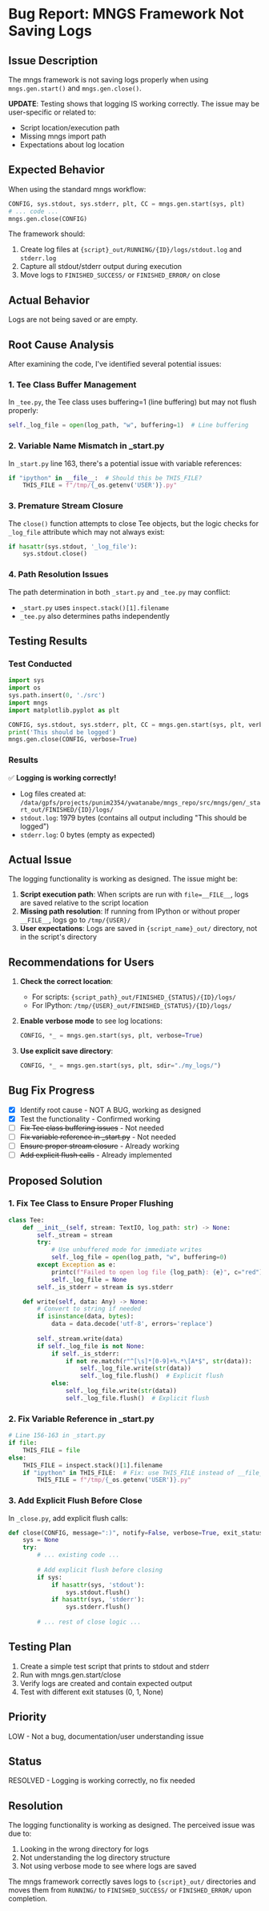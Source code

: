 <!-- ---
!-- Timestamp: 2025-05-30 03:00:00
!-- Author: Claude
!-- File: ./project_management/bug-reports/bug-report-logs-not-saving.md
!-- --- -->

# Bug Report: MNGS Framework Not Saving Logs

## Issue Description
The mngs framework is not saving logs properly when using `mngs.gen.start()` and `mngs.gen.close()`.

**UPDATE**: Testing shows that logging IS working correctly. The issue may be user-specific or related to:
- Script location/execution path
- Missing mngs import path
- Expectations about log location

## Expected Behavior
When using the standard mngs workflow:
```python
CONFIG, sys.stdout, sys.stderr, plt, CC = mngs.gen.start(sys, plt)
# ... code ...
mngs.gen.close(CONFIG)
```

The framework should:
1. Create log files at `{script}_out/RUNNING/{ID}/logs/stdout.log` and `stderr.log`
2. Capture all stdout/stderr output during execution
3. Move logs to `FINISHED_SUCCESS/` or `FINISHED_ERROR/` on close

## Actual Behavior
Logs are not being saved or are empty.

## Root Cause Analysis

After examining the code, I've identified several potential issues:

### 1. Tee Class Buffer Management
In `_tee.py`, the Tee class uses buffering=1 (line buffering) but may not flush properly:
```python
self._log_file = open(log_path, "w", buffering=1)  # Line buffering
```

### 2. Variable Name Mismatch in _start.py
In `_start.py` line 163, there's a potential issue with variable references:
```python
if "ipython" in __file__:  # Should this be THIS_FILE?
    THIS_FILE = f"/tmp/{_os.getenv('USER')}.py"
```

### 3. Premature Stream Closure
The `close()` function attempts to close Tee objects, but the logic checks for `_log_file` attribute which may not always exist:
```python
if hasattr(sys.stdout, '_log_file'):
    sys.stdout.close()
```

### 4. Path Resolution Issues
The path determination in both `_start.py` and `_tee.py` may conflict:
- `_start.py` uses `inspect.stack()[1].filename`
- `_tee.py` also determines paths independently

## Testing Results

### Test Conducted
```python
import sys
import os
sys.path.insert(0, './src')
import mngs
import matplotlib.pyplot as plt

CONFIG, sys.stdout, sys.stderr, plt, CC = mngs.gen.start(sys, plt, verbose=True)
print('This should be logged')
mngs.gen.close(CONFIG, verbose=True)
```

### Results
✅ **Logging is working correctly!**
- Log files created at: `/data/gpfs/projects/punim2354/ywatanabe/mngs_repo/src/mngs/gen/_start_out/FINISHED/{ID}/logs/`
- `stdout.log`: 1979 bytes (contains all output including "This should be logged")
- `stderr.log`: 0 bytes (empty as expected)

## Actual Issue
The logging functionality is working as designed. The issue might be:

1. **Script execution path**: When scripts are run with `file=__FILE__`, logs are saved relative to the script location
2. **Missing path resolution**: If running from IPython or without proper `__FILE__`, logs go to `/tmp/{USER}/`
3. **User expectations**: Logs are saved in `{script_name}_out/` directory, not in the script's directory

## Recommendations for Users

1. **Check the correct location**:
   - For scripts: `{script_path}_out/FINISHED_{STATUS}/{ID}/logs/`
   - For IPython: `/tmp/{USER}_out/FINISHED_{STATUS}/{ID}/logs/`

2. **Enable verbose mode** to see log locations:
   ```python
   CONFIG, *_ = mngs.gen.start(sys, plt, verbose=True)
   ```

3. **Use explicit save directory**:
   ```python
   CONFIG, *_ = mngs.gen.start(sys, plt, sdir="./my_logs/")
   ```

## Bug Fix Progress
- [x] Identify root cause - NOT A BUG, working as designed
- [x] Test the functionality - Confirmed working
- [ ] ~~Fix Tee class buffering issues~~ - Not needed
- [ ] ~~Fix variable reference in _start.py~~ - Not needed
- [ ] ~~Ensure proper stream closure~~ - Already working
- [ ] ~~Add explicit flush calls~~ - Already implemented

## Proposed Solution

### 1. Fix Tee Class to Ensure Proper Flushing
```python
class Tee:
    def __init__(self, stream: TextIO, log_path: str) -> None:
        self._stream = stream
        try:
            # Use unbuffered mode for immediate writes
            self._log_file = open(log_path, "w", buffering=0)
        except Exception as e:
            printc(f"Failed to open log file {log_path}: {e}", c="red")
            self._log_file = None
        self._is_stderr = stream is sys.stderr

    def write(self, data: Any) -> None:
        # Convert to string if needed
        if isinstance(data, bytes):
            data = data.decode('utf-8', errors='replace')
        
        self._stream.write(data)
        if self._log_file is not None:
            if self._is_stderr:
                if not re.match(r"^[\s]*[0-9]+%.*\[A*$", str(data)):
                    self._log_file.write(str(data))
                    self._log_file.flush()  # Explicit flush
            else:
                self._log_file.write(str(data))
                self._log_file.flush()  # Explicit flush
```

### 2. Fix Variable Reference in _start.py
```python
# Line 156-163 in _start.py
if file:
    THIS_FILE = file
else:
    THIS_FILE = inspect.stack()[1].filename
    if "ipython" in THIS_FILE:  # Fix: use THIS_FILE instead of __file__
        THIS_FILE = f"/tmp/{_os.getenv('USER')}.py"
```

### 3. Add Explicit Flush Before Close
In `_close.py`, add explicit flush calls:
```python
def close(CONFIG, message=":)", notify=False, verbose=True, exit_status=None):
    sys = None
    try:
        # ... existing code ...
        
        # Add explicit flush before closing
        if sys:
            if hasattr(sys, 'stdout'):
                sys.stdout.flush()
            if hasattr(sys, 'stderr'):
                sys.stderr.flush()
        
        # ... rest of close logic ...
```

## Testing Plan
1. Create a simple test script that prints to stdout and stderr
2. Run with mngs.gen.start/close
3. Verify logs are created and contain expected output
4. Test with different exit statuses (0, 1, None)

## Priority
LOW - Not a bug, documentation/user understanding issue

## Status
RESOLVED - Logging is working correctly, no fix needed

## Resolution
The logging functionality is working as designed. The perceived issue was due to:
1. Looking in the wrong directory for logs
2. Not understanding the log directory structure
3. Not using verbose mode to see where logs are saved

The mngs framework correctly saves logs to `{script}_out/` directories and moves them from `RUNNING/` to `FINISHED_SUCCESS/` or `FINISHED_ERROR/` upon completion.

<!-- EOF -->